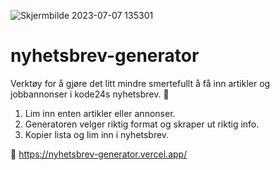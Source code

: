 
![Skjermbilde 2023-07-07 135301](https://github.com/tantepose/nyhetsbrev-generator-sveltekit/assets/30694360/818b800a-8be3-4216-9b99-7c51fa6086b4)

# nyhetsbrev-generator

Verktøy for å gjøre det litt mindre smertefullt å få inn artikler og jobbannonser i kode24s nyhetsbrev. 🤞

1. Lim inn enten artikler eller annonser. 
2. Generatoren velger riktig format og skraper ut riktig info.
3. Kopier lista og lim inn i nyhetsbrev. 

🔗 https://nyhetsbrev-generator.vercel.app/

